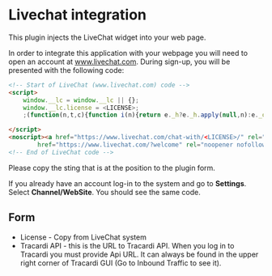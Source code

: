 # Livechat integration

This plugin injects the LiveChat widget into your web page.

In order to integrate this application with your webpage you will need to open an account at www.livechat.com. During
sign-up, you will be presented with the following code:

```html
<!-- Start of LiveChat (www.livechat.com) code -->
<script>
    window.__lc = window.__lc || {};
    window.__lc.license = <LICENSE>;
    ;(function(n,t,c){function i(n){return e._h?e._h.apply(null,n):e._q.push(n)}var e={_q:[],_h:null,_v:"2.0",on:function(){i(["on",c.call(arguments)])},once:function(){i(["once",c.call(arguments)])},off:function(){i(["off",c.call(arguments)])},get:function(){if(!e._h)throw new Error("[LiveChatWidget] You can't use getters before load.");return i(["get",c.call(arguments)])},call:function(){i(["call",c.call(arguments)])},init:function(){var n=t.createElement("script");n.async=!0,n.type="text/javascript",n.src="https://cdn.livechatinc.com/tracking.js",t.head.appendChild(n)}};!n.__lc.asyncInit&&e.init(),n.LiveChatWidget=n.LiveChatWidget||e}(window,document,[].slice))

</script>
<noscript><a href="https://www.livechat.com/chat-with/<LICENSE>/" rel="nofollow">Chat with us</a>, powered by <a
        href="https://www.livechat.com/?welcome" rel="noopener nofollow" target="_blank">LiveChat</a></noscript>
<!-- End of LiveChat code -->
```

Please copy the sting that is at the <LICENSE> position to the plugin form.

If you already have an account log-in to the system and go to __Settings__. Select __Channel/WebSite__. You should see
the same code.

## Form

* License - Copy from LiveChat system
* Tracardi API - this is the URL to Tracardi API. When you log in to Tracardi you must provide Api URL. It can always be
  found in the upper right corner of Tracardi GUI (Go to Inbound Traffic to see it).  